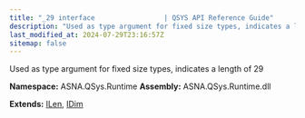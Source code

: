 ```yaml
---
title: "_29 interface                 | QSYS API Reference Guide"
description: "Used as type argument for fixed size types, indicates a length of 29  "
last_modified_at: 2024-07-29T23:16:57Z
sitemap: false
---
```


Used as type argument for fixed size types, indicates a length of 29 

**Namespace:** ASNA.QSys.Runtime
**Assembly:** ASNA.QSys.Runtime.dll

**Extends:** [ILen](/reference/runtime/qsys-runtime/i-len.html), [IDim](/reference/runtime/qsys-runtime/i-dim.html)
<br>
<br>

